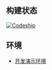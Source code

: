 ## 构建状态 ##

[![Codeship](https://img.shields.io/codeship/31d27ab0-11f1-0133-7f05-6695b09e6893/master.svg)](https://codeship.com/projects/92425)

## 环境 ##

* [开发演示环境](http://visualsbest.coding.io/)